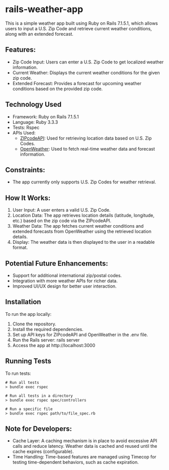 # rails-weather-app
This is a simple weather app built using Ruby on Rails 7.1.5.1, which allows users to input a U.S. Zip Code and retrieve current weather conditions, along with an extended forecast.

## Features:
  * Zip Code Input: Users can enter a U.S. Zip Code to get localized weather information.
  * Current Weather: Displays the current weather conditions for the given zip code.
  * Extended Forecast: Provides a forecast for upcoming weather conditions based on the provided zip code.

## Technology Used
  * Framework: Ruby on Rails 7.1.5.1
  * Language: Ruby 3.3.3
  * Tests: Rspec
  * APIs Used:
    *	[ZIPcodeAPI](https://www.zipcodeapi.com): Used for retrieving location data based on U.S. Zip Codes.
    * [OpenWeather](https://openweathermap.org): Used to fetch real-time weather data and forecast information.

## Constraints:
  * The app currently only supports U.S. Zip Codes for weather retrieval.

## How It Works:
  1. User Input: A user enters a valid U.S. Zip Code.
  2. Location Data: The app retrieves location details (latitude, longitude, etc.) based on the zip code via the ZIPcodeAPI.
  3. Weather Data: The app fetches current weather conditions and extended forecasts from OpenWeather using the retrieved location details.
  4. Display: The weather data is then displayed to the user in a readable format.

## Potential Future Enhancements:
  * Support for additional international zip/postal codes.
  * Integration with more weather APIs for richer data.
  * Improved UI/UX design for better user interaction.

## Installation
To run the app locally:
1. Clone the repository.
2. Install the required dependencies.
3. Set up API keys for ZIPcodeAPI and OpenWeather in the .env file.
4. Run the Rails server: rails server
5. Access the app at http://localhost:3000

## Running Tests
To run tests:
```
# Run all tests
> bundle exec rspec

# Run all tests in a directory
> bundle exec rspec spec/controllers

# Run a specific file
> bundle exec rspec path/to/file_spec.rb
```

## Note for Developers:
  * Cache Layer: A caching mechanism is in place to avoid excessive API calls and reduce latency. Weather data is cached and reused until the cache expires (configurable).
  * Time Handling: Time-based features are managed using Timecop for testing time-dependent behaviors, such as cache expiration.
